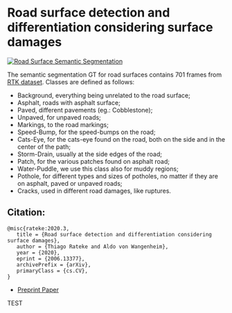 # Road surface detection and differentiation considering surface damages

[![Road Surface Semantic Segmentation](https://i.imgur.com/L0OFzOk.jpg)](https://youtu.be/uUchRHWOEF4 "Road Surface Semantic Segmentation")

The semantic segmentation GT for road surfaces contains 701 frames from [RTK dataset](http://www.lapix.ufsc.br/pesquisas/projeto-veiculo-autonomo/datasets/?lang=en). Classes are defined as follows:

- Background, everything being unrelated to the road surface;
- Asphalt, roads with asphalt surface;
- Paved, different pavements (eg.: Cobblestone);
- Unpaved, for unpaved roads;
- Markings, to the road markings;
- Speed-Bump, for the speed-bumps on the road;
- Cats-Eye, for the cats-eye found on the road, both on the side and in the center of the path;
- Storm-Drain, usually at the side edges of the road;
- Patch, for the various patches found on asphalt road;
- Water-Puddle, we use this class also for muddy regions;
- Pothole, for different types and sizes of potholes, no matter if they are on asphalt, paved or unpaved roads;
- Cracks, used in different road damages, like ruptures.

 ## Citation:
 ```
@misc{rateke:2020.3,
    title = {Road surface detection and differentiation considering surface damages},
    author = {Thiago Rateke and Aldo von Wangenheim},
    year = {2020},
    eprint = {2006.13377},
    archivePrefix = {arXiv},
    primaryClass = {cs.CV},
}
```
 - [Preprint Paper](https://www.researchgate.net/publication/342436082_Road_surface_detection_and_differentiation_considering_surface_damages)

TEST
